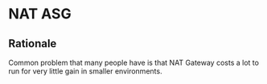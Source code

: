 # NAT ASG

## Rationale 

Common problem that many people have is that NAT Gateway costs a lot to run for very little gain in smaller environments.
